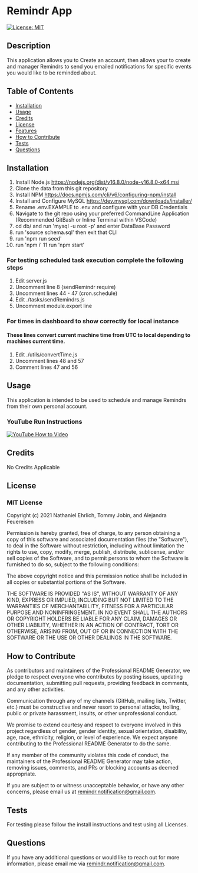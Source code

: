   # Remindr App

  [![License: MIT](https://img.shields.io/badge/License-MIT-yellow.svg)](https://opensource.org/licenses/MIT)

  ## Description
  This application allows you to Create an account, then allows your to create and manager Remindrs to send you emailed notifications for specific events you would like to be reminded about.

  ## Table of Contents 
  - [Installation](#installation)
  - [Usage](#usage)
  - [Credits](#credits)
  - [License](#license)
  - [Features](#features)
  - [How to Contribute](#how-to-contribute)
  - [Tests](#tests)
  - [Questions](#questions)

  ## Installation
  1. Install Node.js https://nodejs.org/dist/v16.8.0/node-v16.8.0-x64.msi 
  2. Clone the data from this git repository 
  3. Install NPM https://docs.npmjs.com/cli/v6/configuring-npm/install 
  5. Install and Configure MySQL https://dev.mysql.com/downloads/installer/
  6. Rename .env.EXAMPLE to .env and configure with your DB Credentials
  7. Navigate to the git repo using your preferred CommandLine Application (Recommended GitBash or Inline Terminal within VSCode)
  8. cd db/ and run 'mysql -u root -p' and enter DataBase Password
  9. run 'source schema.sql' then exit that CLI
  10. run 'npm run seed'
  10. run 'npm i'
  11 run 'npm start'

  ### For testing scheduled task execution complete the following steps
  1. Edit server.js
  2. Uncomment line 8 (sendRemindr require)
  3. Uncomment lines 44 - 47 (cron.schedule)
  4. Edit ./tasks/sendRemindrs.js
  5. Uncomment module.export line

  ### For times in dashboard to show correctly for local instance
  #### These lines convert current machine time from UTC to local depending to machines current time.
  1. Edit ./utils/convertTime.js
  2. Uncomment lines 48 and 57
  3. Comment lines 47 and 56
  
  ## Usage
  This application is intended to be used to schedule and manage Remindrs from their own personal account.

  ### YouTube Run Instructions
  [![YouTube How to Video](https://img.youtube.com/vi/8wSVL_SqPP4/0.jpg)](https://youtu.be/8wSVL_SqPP4)
            
  ## Credits
  No Credits Applicable

  ## License
  ### MIT License

  Copyright (c) 2021 Nathaniel Ehrlich, Tommy Jobin, and Alejandra Feuereisen

Permission is hereby granted, free of charge, to any person obtaining a copy of this software and associated documentation files (the "Software"), to deal in the Software without restriction, including without limitation the rights to use, copy, modify, merge, publish, distribute, sublicense, and/or sell copies of the Software, and to permit persons to whom the Software is furnished to do so, subject to the following conditions:
      
The above copyright notice and this permission notice shall be included in all copies or substantial portions of the Software.
      
THE SOFTWARE IS PROVIDED "AS IS", WITHOUT WARRANTY OF ANY KIND, EXPRESS OR IMPLIED, INCLUDING BUT NOT LIMITED TO THE WARRANTIES OF MERCHANTABILITY, FITNESS FOR A PARTICULAR PURPOSE AND NONINFRINGEMENT. IN NO EVENT SHALL THE AUTHORS OR COPYRIGHT HOLDERS BE LIABLE FOR ANY CLAIM, DAMAGES OR OTHER LIABILITY, WHETHER IN AN ACTION OF CONTRACT, TORT OR OTHERWISE, ARISING FROM, OUT OF OR IN CONNECTION WITH THE SOFTWARE OR THE USE OR OTHER DEALINGS IN THE SOFTWARE.

  ## How to Contribute
  
As contributors and maintainers of the Professional README Generator, we pledge to respect everyone who contributes by posting issues, updating documentation, submitting pull requests, providing feedback in comments, and any other activities.

Communication through any of my channels (GitHub, mailing lists, Twitter, etc.) must be constructive and never resort to personal attacks, trolling, public or private harassment, insults, or other unprofessional conduct.
      
We promise to extend courtesy and respect to everyone involved in this project regardless of gender, gender identity, sexual orientation, disability, age, race, ethnicity, religion, or level of experience. We expect anyone contributing to the Professional README Generator to do the same.
      
If any member of the community violates this code of conduct, the maintainers of the Professional README Generator may take action, removing issues, comments, and PRs or blocking accounts as deemed appropriate.
      
If you are subject to or witness unacceptable behavior, or have any other concerns, please email us at [remindr.notification@gmail.com](mailto:remindr.notification@gmail.com?subject=[Contribution]).

  ## Tests
  For testing please follow the install instructions and test using all Licenses.

  ## Questions
  If you have any additional questions or would like to reach out for more information, please email me via [remindr.notification@gmail.com](mailto:remindr.notification@gmail.com?subject=[GitHub]).